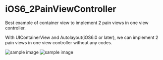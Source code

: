 iOS6_2PainViewController
========================

Best example of container view to implement 2 pain views in one view controller.

With UIContainerView and Autolayout(iOS6.0 or later), we can implement 2 pain views in one view controller without any codes.

![sample image](https://raw.github.com/sonsongithub/iOS6_2PainViewController/master/landscape.png)
![sample image](https://raw.github.com/sonsongithub/iOS6_2PainViewController/master/portrait.png)